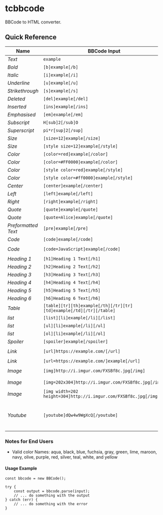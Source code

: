 # tcbbcode

BBCode to HTML converter.

## Quick Reference

| Name | BBCode Input | HTML Output |
|------|--------|------|
| *Text* | `example` | `example` |
| *Bold* | `[b]example[/b]` | `<b>example</b>` |
| *Italic* | `[i]example[/i]` | `<i>example</i>` |
| *Underline* | `[u]example[/u]` | `<u>example</u>` |
| *Strikethrough* | `[s]example[/s]` | `<s>example</s>` |
| *Deleted* | `[del]example[/del]` | `<del>example</del>` |
| *Inserted* | `[ins]example[/ins]` | `<ins>example</ins>` |
| *Emphasised* | `[em]example[/em]` | `<em>example</em>` |
| *Subscript* | `H[sub]2[/sub]O` | `H<sub>2</sub>O` |
| *Superscript* | `pi*r[sup]2[/sup]` | `pi*r<sup>2</sup>` |
| *Size* | `[size=12]example[/size]` | `<span style="font-size: 12pt;">example</span>` |
| *Size* | `[style size=12]example[/style]` | `<span style="font-size: 12pt;">example</span>` |
| *Color* | `[color=red]example[/color]` | `<span style="color: red;">example</span>` |
| *Color* | `[color=#FF0000]example[/color]` | `<span style="color: #ff0000;">example</span>` |
| *Color* | `[style color=red]example[/style]` | `<span style="color: red;">example</span>` |
| *Color* | `[style color=#ff0000]example[/style]` | `<span style="color: #ff0000;">example</span>` |
| *Center* | `[center]example[/center]` | `<div style="text-align: center;">example</div>` |
| *Left* | `[left]example[/left]` | `<div style="text-align: left;">example</div>` |
| *Right* | `[right]example[/right]` | `<div style="text-align: right;">example</div>` |
| *Quote* | `[quote]example[/quote]` | `<blockquote>example</blockquote>` |
| *Quote* | `[quote=Alice]example[/quote]` | `<blockquote><span>Alice</span> example</blockquote>` |
| *Preformatted Text* | `[pre]example[/pre]` | `<pre>example</pre>` |
| *Code* | `[code]example[/code]` | `<div><pre><code>example</code></pre></div>` |
| *Code* | `[code=JavaScript]example[/code]` | `<div class="bbcode-code-lang-javascript"><pre><code>example</code></pre></div>` |
| *Heading 1* | `[h1]Heading 1 Text[/h1]` | `<h1>Heading 1 Text</h1>` |
| *Heading 2* | `[h2]Heading 2 Text[/h2]` | `<h2>Heading 2 Text</h2>` |
| *Heading 3* | `[h3]Heading 3 Text[/h3]` | `<h3>Heading 3 Text</h3>` |
| *Heading 4* | `[h4]Heading 4 Text[/h4]` | `<h4>Heading 4 Text</h4>` |
| *Heading 5* | `[h5]Heading 5 Text[/h5]` | `<h5>Heading 5 Text</h5>` |
| *Heading 6* | `[h6]Heading 6 Text[/h6]` | `<h6>Heading 6 Text</h6>` |
| *Table* | `[table][tr][th]example[/th][/tr][tr][td]example[/td][/tr][/table]` | `<table><tr><th>example</th></tr><tr><td>example</td></tr></table>` |
| *list* | `[list][li]example[/li][/list]` | `<ul><li>example</li></ul>` |
| *list* | `[ul][li]example[/li][/ul]` | `<ul><li>example</li></ul>` |
| *list* | `[ol][li]example[/li][/ol]` | `<ol><li>example</li></ol>` |
| *Spoiler* | `[spoiler]example[/spoiler]` | `<span class="bbcode-spoiler">example</span>` |
| *Link* | `[url]https://example.com/[/url]` | `<a href="https://example.com/">https://example.com/</a>` |
| *Link* | `[url=https://example.com/]example[/url]` | `<a href="https://example.com/">example</a>` |
| *Image* | `[img]http://i.imgur.com/FXSBf8c.jpg[/img]` | `<img src="http://i.imgur.com/FXSBf8c.jpg" alt="FXSBf8c.jpg" />` |
| *Image* | `[img=202x304]http://i.imgur.com/FXSBf8c.jpg[/img]` | `<img src="http://i.imgur.com/FXSBf8c.jpg" alt="FXSBf8c.jpg" width="202" height="304" />` |
| *Image* | `[img width=202 height=304]http://i.imgur.com/FXSBf8c.jpg[/img]` | `<img src="http://i.imgur.com/FXSBf8c.jpg" alt="FXSBf8c.jpg" width="202" height="304" />` |
| *Youtube* | `[youtube]dQw4w9WgXcQ[/youtube]` | `<div><iframe width="560" height="315" src="https://www.youtube.com/embed/dQw4w9WgXcQ" title="YouTube video player" frameborder="0" allow="accelerometer; autoplay; clipboard-write; encrypted-media; gyroscope; picture-in-picture" allowfullscreen></iframe></div>` |

### Notes for End Users

- Valid color Names: aqua, black, blue, fuchsia, gray, green, lime, maroon, navy, olive, purple, red, silver, teal, white, and yellow

#### Usage Example

```
const bbcode = new BBCode();

try {
    const output = bbcode.parse(input);
    // ... do something with the output
} catch (err) {
    // ... do something with the error
}
```
